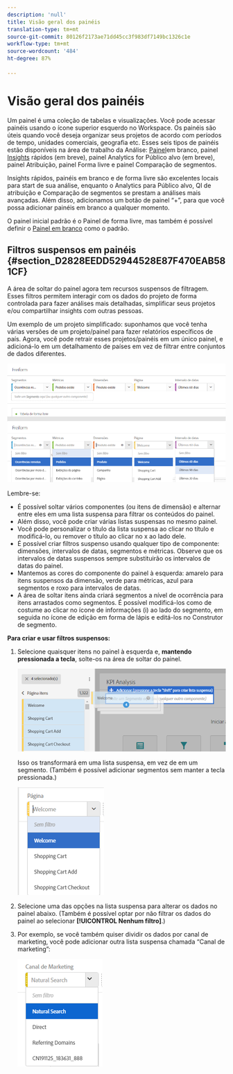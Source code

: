 ```yaml
---
description: 'null'
title: Visão geral dos painéis
translation-type: tm+mt
source-git-commit: 80126f2173ae71dd45cc3f983df7149bc1326c1e
workflow-type: tm+mt
source-wordcount: '484'
ht-degree: 87%

---
```



# Visão geral dos painéis

Um painel é uma coleção de tabelas e visualizações. Você pode acessar painéis usando o ícone superior esquerdo no Workspace. Os painéis são úteis quando você deseja organizar seus projetos de acordo com períodos de tempo, unidades comerciais, geografia etc. Esses seis tipos de painéis estão disponíveis na área de trabalho da Análise: [Painel](/help/analyze/analysis-workspace/c-panels/blank-panel.md)em branco, painel [Insights](/help/analyze/analysis-workspace/c-panels/quickinsight.md) rápidos (em breve), painel [](/help/analyze/analysis-workspace/c-panels/a4t-panel.md) Analytics for Público alvo (em breve), painel [](/help/analyze/analysis-workspace/c-panels/attribution/attribution.md)Atribuição, painel [](/help/analyze/analysis-workspace/c-panels/freeform-panel.md)Forma livre e painel Comparação [](/help/analyze/analysis-workspace/c-panels/c-segment-comparison/segment-comparison.md)de segmentos.

Insights rápidos, painéis em branco e de forma livre são excelentes locais para start de sua análise, enquanto o Analytics para Público alvo, QI de atribuição e Comparação de segmentos se prestam a análises mais avançadas. Além disso, adicionamos um botão de painel “+”, para que você possa adicionar painéis em branco a qualquer momento.

O painel inicial padrão é o Painel de forma livre, mas também é possível definir o [Painel em branco](/help/analyze/analysis-workspace/c-panels/blank-panel.md) como o padrão.

## Filtros suspensos em painéis   {#section_D2828EEDD52944528E87F470EAB581CF}

A área de soltar do painel agora tem recursos suspensos de filtragem. Esses filtros permitem interagir com os dados do projeto de forma controlada para fazer análises mais detalhadas, simplificar seus projetos e/ou compartilhar insights com outras pessoas.

Um exemplo de um projeto simplificado: suponhamos que você tenha várias versões de um projeto/painel para fazer relatórios específicos de país. Agora, você pode retrair esses projetos/painéis em um único painel, e adicioná-lo em um detalhamento de países em vez de filtrar entre conjuntos de dados diferentes.

![](assets/dropdowns.png)

Lembre-se:

* É possível soltar vários componentes (ou itens de dimensão) e alternar entre eles em uma lista suspensa para filtrar os conteúdos do painel.
* Além disso, você pode criar várias listas suspensas no mesmo painel.
* Você pode personalizar o título da lista suspensa ao clicar no título e modificá-lo, ou remover o título ao clicar no x ao lado dele.
* É possível criar filtros suspenso usando qualquer tipo de componente: dimensões, intervalos de datas, segmentos e métricas. Observe que os intervalos de datas suspensos sempre substituirão os intervalos de datas do painel.
* Mantemos as cores do componente do painel à esquerda: amarelo para itens suspensos da dimensão, verde para métricas, azul para segmentos e roxo para intervalos de datas.
* A área de soltar itens ainda criará segmentos a nível de ocorrência para itens arrastados como segmentos. É possível modificá-los como de costume ao clicar no ícone de informações (i) ao lado do segmento, em seguida no ícone de edição em forma de lápis e editá-los no Construtor de segmento.

**Para criar e usar filtros suspensos:**

1. Selecione quaisquer itens no painel à esquerda e, **mantendo pressionada a tecla**, solte-os na área de soltar do painel.

   ![](assets/create_dropdown.png)

   Isso os transformará em uma lista suspensa, em vez de em um segmento. (Também é possível adicionar segmentos sem manter a tecla pressionada.)

   ![](assets/dropdown.png)

1. Selecione uma das opções na lista suspensa para alterar os dados no painel abaixo. (Também é possível optar por não filtrar os dados do painel ao selecionar **[!UICONTROL Nenhum filtro]**.)
1. Por exemplo, se você também quiser dividir os dados por canal de marketing, você pode adicionar outra lista suspensa chamada “Canal de marketing”:

   ![](assets/mc_dropdown.png)

